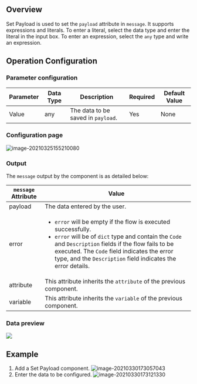## Overview

Set Payload is used to set the `payload` attribute in `message`. It supports expressions and literals. To enter a literal, select the data type and enter the literal in the input box. To enter an expression, select the `any` type and write an expression.

## Operation Configuration

### Parameter configuration

| Parameter | Data Type | Description | Required | Default Value |
| --- | ------- | -------------------- | ------- | ------ |
| Value   | any      | The data to be saved in `payload`. | Yes       | None     |

### Configuration page
![image-20210325155210080](https://staticintl.cloudcachetci.com/yehe/backend-news/u8QD558_1.png)

### Output

The `message` output by the component is as detailed below:

| `message` Attribute | Value                                                           |
| ----------- | ------------------------------------------------------------ |
| payload     | The data entered by the user.                                               |
| error       | <ul><li>`error` will be empty if the flow is executed successfully.</li><li>`error` will be of `dict` type and contain the `Code` and `Description` fields if the flow fails to be executed. The `Code` field indicates the error type, and the `Description` field indicates the error details.</li></ul> |
| attribute   | This attribute inherits the `attribute` of the previous component.                                  |
| variable    | This attribute inherits the `variable` of the previous component.                                   |

### Data preview
![](https://staticintl.cloudcachetci.com/yehe/backend-news/MPxC473_2.png)

## Example

1. Add a Set Payload component.
   ![image-20210330173057043](https://staticintl.cloudcachetci.com/yehe/backend-news/ZtFE602_3.png)
2. Enter the data to be configured.
   ![image-20210330173121330](https://staticintl.cloudcachetci.com/yehe/backend-news/IVLS517_4.png)

